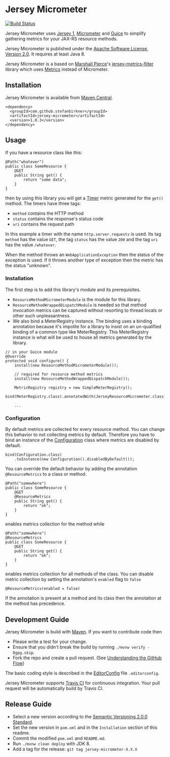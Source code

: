 # Jersey Micrometer

[![Build Status](https://travis-ci.com/stefanbirkner/jersey-micrometer.svg?branch=master)](https://travis-ci.com/stefanbirkner/jersey-micrometer)

Jersey Micrometer uses [Jersey 1](https://jersey.java.net/),
[Micrometer](https://micrometer.io/) and
[Guice](https://github.com/google/guice) to simplify gathering metrics for your
JAX-RS resource methods.

Jersey Micrometer is published under the
[Apache Software License, Version 2.0](http://www.apache.org/licenses/LICENSE-2.0).
It requires at least Java 8.

Jersey Micrometer is a based on [Marshall Pierce](https://mpierce.org/)'s
[jersey-metrics-filter](https://github.com/palominolabs/jersey-metrics-filter)
library which uses [Metrics](https://metrics.dropwizard.io) instead of
Micrometer.


## Installation

Jersey Micrometer is available from
[Maven Central](https://search.maven.org/#search|ga|1|jersey-micrometer).

    <dependency>
      <groupId>com.github.stefanbirkner</groupId>
      <artifactId>jersey-micrometer</artifactId>
      <version>1.0.3</version>
    </dependency>


## Usage

If you have a resource class like this:

    @Path("whatever")
    public class SomeResource {
        @GET
        public String get() {
            return "some data";
        }
    }

then by using this library you will get a
[Timer](https://micrometer.io/docs/concepts#_timers) metric generated for the
`get()` method. The timers have three tags:
- `method` contains the HTTP method
- `status` contains the response's status code
- `uri` contains the request path

In this example a timer with the name `http.server.requests` is used. Its tag
`method` has the value `GET`, the tag `status` has the value `200` and the tag
`uri` has the value `/whatever`.

When the method throws an `WebApplicationException` then the status of the
exception is used. If it throws another type of exception then the metric has
the status "unknown".

### Installation

The first step is to add this library's module and its prerequisites.
- `ResourceMethodMicrometerModule` is the module for this library.
- `ResourceMethodWrappedDispatchModule` is needed so that method invocation
metrics can be captured without resorting to thread locals or other such
unpleasantness.
- We also bind a MeterRegistry instance. The binding uses a binding annotation
because it's impolite for a library to insist on an un-qualified binding of a
common type like MeterRegistry. This MeterRegistry instance is what will be used
to house all metrics generated by the library.

```
// in your Guice module
@Override
protected void configure() {
    install(new ResourceMethodMicrometerModule());

    // required for resource method metrics
    install(new ResourceMethodWrappedDispatchModule());

    MetricRegistry registry = new SimpleMeterRegistry();
    bind(MeterRegistry.class).annotatedWith(JerseyResourceMicrometer.class).toInstance(registry);

    ...
```

### Configuration

By default metrics are collected for every resource method. You can change this
behavior to not collecting metrics by default. Therefore you have to bind an
instance of the
[Configuration](https://github.com/stefanbirkner/jersey-micrometer-filter/blob/master/src/main/java/com/github/stefanbirkner/micrometer/jersey/Configuration.java)
class where metrics are disabled by default.

    bind(Configuration.class)
        .toInstance(new Configuration().disabledByDefault());

You can override the default behavior by adding the annotation
`@ResourceMetrics` to a class or method.

    @Path("somewhere")
    public class SomeResource {
        @GET
        @ResourceMetrics
        public String get() {
            return "ok";
        }
    }

enables metrics collection for the method while

    @Path("somewhere")
    @ResourceMetrics
    public class SomeResource {
        @GET
        public String get() {
            return "ok";
        }
    }

enables metrics collection for all methods of the class. You can disable metric
collection by setting the annotation's `enabled` flag to `false`

    @ResourceMetrics(enabled = false)

If the annotation is present at a method and its class then the annotation at
the method has precedence.


## Development Guide

Jersey Micrometer is build with [Maven](https://maven.apache.org/). If you want
to contribute code then

* Please write a test for your change.
* Ensure that you didn't break the build by running `./mvnw verify -Dgpg.skip`.
* Fork the repo and create a pull request. (See
[Understanding the GitHub Flow](https://guides.github.com/introduction/flow/index.html))

The basic coding style is described in the
[EditorConfig](http://editorconfig.org/) file `.editorconfig`.

Jersey Micrometer supports [Travis CI](https://travis-ci.com/) for continuous
integration. Your pull request will be automatically build by Travis CI.


## Release Guide

* Select a new version according to the
  [Semantic Versioning 2.0.0 Standard](http://semver.org/).
* Set the new version in `pom.xml` and in the `Installation` section of
  this readme.
* Commit the modified `pom.xml` and `README.md`.
* Run `./mvnw clean deploy` with JDK 8.
* Add a tag for the release: `git tag jersey-micrometer-X.X.X`
